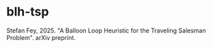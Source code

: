 # blh-tsp
Stefan Fey, 2025. "A Balloon Loop Heuristic for the Traveling Salesman Problem". arXiv preprint.
